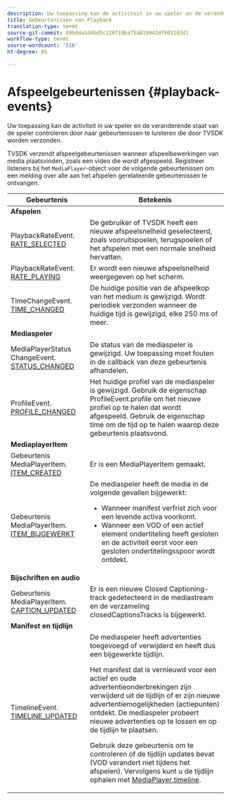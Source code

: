 ```yaml
---
description: Uw toepassing kan de activiteit in uw speler en de veranderende staat van de speler controleren door naar gebeurtenissen te luisteren die door TVSDK worden verzonden.
title: Gebeurtenissen van Playback
translation-type: tm+mt
source-git-commit: 89bdda1d4bd5c126f19ba75a819942df901183d1
workflow-type: tm+mt
source-wordcount: '516'
ht-degree: 0%

---
```



# Afspeelgebeurtenissen {#playback-events}

Uw toepassing kan de activiteit in uw speler en de veranderende staat van de speler controleren door naar gebeurtenissen te luisteren die door TVSDK worden verzonden.

TVSDK verzendt afspeelgebeurtenissen wanneer afspeelbewerkingen van media plaatsvinden, zoals een video die wordt afgespeeld. Registreer listeners bij het `MediaPlayer`-object voor de volgende gebeurtenissen om een melding over alle aan het afspelen gerelateerde gebeurtenissen te ontvangen.

<table frame="all" colsep="1" rowsep="1" id="table_922EEA3DE0BD47BA982E11F890CA0A6B"> 
 <thead> 
  <tr rowsep="1"> 
   <th colname="1" class="entry"> Gebeurtenis </th> 
   <th colname="2" class="entry"> Betekenis </th> 
  </tr> 
 </thead>
 <tbody> 
  <tr rowsep="1"> 
   <td colname="1"><b>Afspelen</b> </td> 
   <td colname="2"> </td>
  </tr> 
  <tr rowsep="1"> 
   <td colname="1">PlaybackRateEvent.<a href="https://help.adobe.com/en_US/primetime/api/psdk/asdoc-dhls_1.4/com/adobe/mediacore/events/PlaybackRateEvent.html#RATE_SELECTED" format="html" scope="external"> RATE_SELECTED</a> </td> 
   <td colname="2"> De gebruiker of TVSDK heeft een nieuwe afspeelsnelheid geselecteerd, zoals vooruitspoelen, terugspoelen of het afspelen met een normale snelheid hervatten. </td> 
  </tr> 
  <tr rowsep="1"> 
   <td colname="1">PlaybackRateEvent.<a href="https://help.adobe.com/en_US/primetime/api/psdk/asdoc-dhls_1.4/com/adobe/mediacore/events/PlaybackRateEvent.html#RATE_PLAYING" format="html" scope="external"> RATE_PLAYING</a> </td> 
   <td colname="2"> Er wordt een nieuwe afspeelsnelheid weergegeven op het scherm. </td> 
  </tr> 
  <tr rowsep="1"> 
   <td colname="1"> TimeChangeEvent.<a href="https://help.adobe.com/en_US/primetime/api/psdk/asdoc-dhls_1.4/com/adobe/mediacore/events/TimeChangeEvent.html#TIME_CHANGED" format="html" scope="external"> TIME_CHANGED</a> </td> 
   <td colname="2"> De huidige positie van de afspeelkop van het medium is gewijzigd. Wordt periodiek verzonden wanneer de huidige tijd is gewijzigd, elke 250 ms of meer. </td> 
  </tr> 
  <tr rowsep="1"> 
   <td colname="1"><b>Mediaspeler</b> </td> 
   <td colname="2"> </td>
  </tr> 
  <tr rowsep="1"> 
   <td colname="1">MediaPlayerStatus ChangeEvent.<a href="https://help.adobe.com/en_US/primetime/api/psdk/asdoc-dhls_1.4/com/adobe/mediacore/events/MediaPlayerStatusChangeEvent.html#STATUS_CHANGED" format="html" scope="external"> STATUS_CHANGED</a> </td> 
   <td colname="2"> De status van de mediaspeler is gewijzigd. Uw toepassing moet fouten in de callback van deze gebeurtenis afhandelen. </td> 
  </tr> 
  <tr rowsep="1"> 
   <td colname="1">ProfileEvent.<a href="https://help.adobe.com/en_US/primetime/api/psdk/asdoc-dhls_1.4/com/adobe/mediacore/events/ProfileEvent.html#PROFILE_CHANGED" format="html" scope="external"> PROFILE_CHANGED</a> </td> 
   <td colname="2">Het huidige profiel van de mediaspeler is gewijzigd. Gebruik de eigenschap <span class="codeph"> ProfileEvent.profile</span> om het nieuwe profiel op te halen dat wordt afgespeeld. Gebruik de eigenschap <span class="codeph"> time</span> om de tijd op te halen waarop deze gebeurtenis plaatsvond. </td> 
  </tr> 
  <tr rowsep="1"> 
   <td colname="1"><b>MediaplayerItem</b> </td> 
   <td colname="2"> </td>
  </tr> 
  <tr rowsep="1"> 
   <td colname="1">Gebeurtenis MediaPlayerItem.<a href="https://help.adobe.com/en_US/primetime/api/psdk/asdoc-dhls_1.4/com/adobe/mediacore/events/MediaPlayerItemEvent.html#ITEM_CREATED" format="html" scope="external"> ITEM_CREATED</a> </td> 
   <td colname="2">Er is een <span class="codeph"> MediaPlayerItem</span> gemaakt. </td> 
  </tr> 
  <tr rowsep="1"> 
   <td colname="1">Gebeurtenis MediaPlayerItem.<a href="https://help.adobe.com/en_US/primetime/api/psdk/asdoc-dhls_1.4/com/adobe/mediacore/events/MediaPlayerItemEvent.html#ITEM_UPDATED" format="html" scope="external"> ITEM_BIJGEWERKT</a> </td> 
   <td colname="2">De mediaspeler heeft de media in de volgende gevallen bijgewerkt: 
    <ul id="ul_E4D1A1D468544C3B9F8046E9B68A956D"> 
     <li id="li_35A2A417BF924E039D9CB36CFBCDFEB6">Wanneer manifest verfrist zich voor een levende activa voorkomt. </li> 
     <li id="li_E7AB380C212B4011B07C3B313282681C">Wanneer een VOD of een actief element ondertiteling heeft gesloten en de activiteit eerst voor een gesloten ondertitelingsspoor wordt ontdekt. </li> 
    </ul> </td> 
  </tr> 
  <tr rowsep="1"> 
   <td colname="1"><b>Bijschriften en audio</b> </td> 
   <td colname="2"> </td>
  </tr> 
  <tr rowsep="1"> 
   <td colname="1"> Gebeurtenis MediaPlayerItem.<a href="https://help.adobe.com/en_US/primetime/api/psdk/asdoc-dhls_1.4/com/adobe/mediacore/events/MediaPlayerItemEvent.html#CAPTION_UPDATED" format="html" scope="external"> CAPTION_UPDATED</a> </td> 
   <td colname="2">Er is een nieuwe Closed Captioning-track gedetecteerd in de mediastream en de verzameling <span class="codeph"> closedCaptionsTracks</span> is bijgewerkt. </td> 
  </tr> 
  <tr rowsep="1"> 
   <td colname="1"><b>Manifest en tijdlijn</b> </td> 
   <td colname="2"> </td>
  </tr> 
  <tr rowsep="0"> 
   <td colname="1">TimelineEvent.<a href="https://help.adobe.com/en_US/primetime/api/psdk/asdoc-dhls_1.4/com/adobe/mediacore/events/TimelineEvent.html#TIMELINE_UPDATED" format="html" scope="external"> TIMELINE_UPDATED</a> </td> 
   <td colname="2">De mediaspeler heeft advertenties toegevoegd of verwijderd en heeft dus een bijgewerkte tijdlijn. <p>Het manifest dat is vernieuwd voor een actief en oude advertentieonderbrekingen zijn verwijderd uit de tijdlijn of er zijn nieuwe advertentiemogelijkheden (actiepunten) ontdekt. De mediaspeler probeert nieuwe advertenties op te lossen en op de tijdlijn te plaatsen. </p> <p> Gebruik deze gebeurtenis om te controleren of de tijdlijn updates bevat (VOD verandert niet tijdens het afspelen). Vervolgens kunt u de tijdlijn ophalen met <a href="https://help.adobe.com/en_US/primetime/api/psdk/asdoc-dhls_1.4/com/adobe/mediacore/MediaPlayer.html#timeline" format="html" scope="external"> MediaPlayer.timeline</a>. </p> </td> 
  </tr> 
 </tbody> 
</table>


